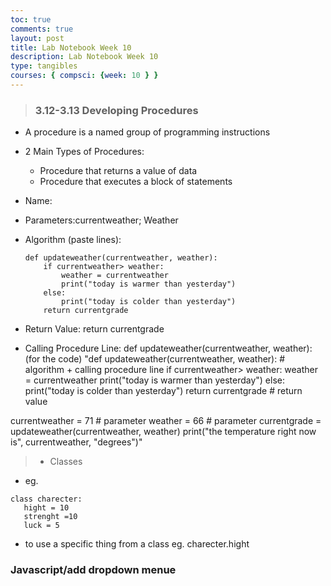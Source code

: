 ```yaml
---
toc: true
comments: true
layout: post
title: Lab Notebook Week 10
description: Lab Notebook Week 10
type: tangibles
courses: { compsci: {week: 10 } }
---
```


> ###  3.12-3.13 Developing Procedures

- A procedure is a named group of programming instructions

- 2 Main Types of Procedures:
    - Procedure that returns a value of data
    - Procedure that executes a block of statements

- Name:
- Parameters:currentweather; Weather
- Algorithm (paste lines): 
    ```
    def updateweather(currentweather, weather): 
        if currentweather> weather:
            weather = currentweather
            print("today is warmer than yesterday")
        else:
            print("today is colder than yesterday")
        return currentgrade 
    
    ```
- Return Value: return currentgrade

- Calling Procedure Line: def updateweather(currentweather, weather):
(for the code)
"def updateweather(currentweather, weather): # algorithm  + calling procedure line
    if currentweather> weather:
        weather = currentweather
        print("today is warmer than yesterday")
    else:
        print("today is colder than yesterday")
    return currentgrade # return value

currentweather = 71 # parameter
weather = 66 # parameter
currentgrade = updateweather(currentweather, weather)
print("the temperature right now is", currentweather, "degrees")"
> - Classes
 - eg.
 ```
class charecter:
    hight = 10
    strenght =10
    luck = 5
 ```
 - to use a specific thing from a class
 eg. charecter.hight

### Javascript/add dropdown menue
 
